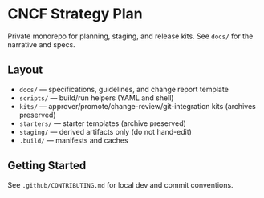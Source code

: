 # CNCF Strategy Plan

Private monorepo for planning, staging, and release kits. See `docs/` for the narrative and specs.

## Layout
- `docs/` — specifications, guidelines, and change report template
- `scripts/` — build/run helpers (YAML and shell)
- `kits/` — approver/promote/change-review/git-integration kits (archives preserved)
- `starters/` — starter templates (archive preserved)
- `staging/` — derived artifacts only (do not hand-edit)
- `.build/` — manifests and caches

## Getting Started
See `.github/CONTRIBUTING.md` for local dev and commit conventions.
